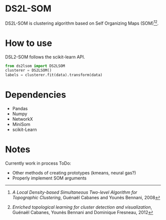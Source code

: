 # DS2L-SOM

DS2L-SOM is clustering algorithm based on Self Organizing Maps (SOM)[^1][^2].

# How to use
DSL2-SOM follows the scikit-learn API. 

```python
from ds2lsom import DS2LSOM
clusterer = DS2LSOM()
labels = clusterer.fit(data).transform(data)
```

# Dependencies
- Pandas
- Numpy
- NetworkX
- MiniSom
- scikit-Learn

# Notes
Currently work in process
ToDo:
- Other methods of creating prototypes (kmeans, neural gas?)
- Properly implement SOM arguments

[^1]: _A Local Density-based Simultaneous Two-level Algorithm for
Topographic Clustering_, Guénaël Cabanes and Younès Bennani,
2008

[^2]: _Enriched topological learning for cluster detection and visualization_,
Guénaël Cabanes, Younès Bennani and Dominique Fresneau, 2012
